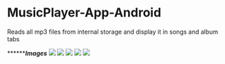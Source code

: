 # MusicPlayer-App-Android
Reads all mp3 files from internal storage and display it in songs and album tabs 

*********************************Images***************************
![](ScreenShots/WhatsApp%20Image%202021-04-26%20at%208.05.13%20PM%20(1).jpeg)
![](ScreenShots/WhatsApp%20Image%202021-04-26%20at%208.05.13%20PM%20(2).jpeg)
![](ScreenShots/WhatsApp%20Image%202021-04-26%20at%208.05.13%20PM%20(3).jpeg)
![](ScreenShots/WhatsApp%20Image%202021-04-26%20at%208.05.13%20PM%20(4).jpeg)
![](ScreenShots/WhatsApp%20Image%202021-04-26%20at%208.05.13%20PM.jpeg)




